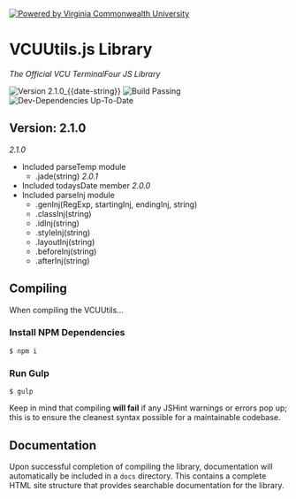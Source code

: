 [![Powered by Virginia Commonwealth University](https://t4tools.vcu.edu/github/images/powered-by.svg{{random-query}})](http://www.vcu.edu/)

# VCUUtils.js Library
*The Official VCU TerminalFour JS Library*

![Version 2.1.0_{{date-string}}](https://img.shields.io/badge/version-2.1.0__{{date-string}}-lightgrey.svg)
![Build Passing](https://img.shields.io/badge/build-testing-yellow.svg)
![Dev-Dependencies Up-To-Date](https://img.shields.io/badge/devDependencies-up--to--date-yellow.svg)

## Version: 2.1.0
*2.1.0*
- Included parseTemp module
    - .jade(string)
*2.0.1*
- Included todaysDate member
*2.0.0*
- Included parseInj module
    - .genInj(RegExp, startingInj, endingInj, string)
    - .classInj(string)
    - .idInj(string)
    - .styleInj(string)
    - .layoutInj(string)
    - .beforeInj(string)
    - .afterInj(string)

## Compiling
When compiling the VCUUtils...
### Install NPM Dependencies
```
$ npm i
```
### Run Gulp
```
$ gulp
```
Keep in mind that compiling **will fail** if any JSHint warnings or errors pop up; this is to ensure the cleanest syntax possible for a maintainable codebase.

## Documentation
Upon successful completion of compiling the library, documentation will automatically be included in a `docs` directory. This contains a complete HTML site structure that provides searchable documentation for the library.
